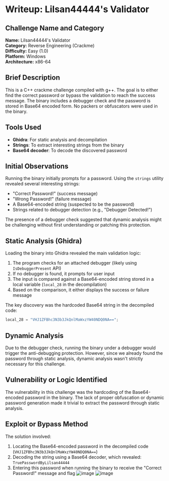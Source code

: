# Writeup: Lilsan44444's Validator 

## Challenge Name and Category
**Name:** Lilsan44444's Validator  
**Category:** Reverse Engineering (Crackme)  
**Difficulty:** Easy (1.0)  
**Platform:** Windows  
**Architecture:** x86-64  

## Brief Description
This is a C++ crackme challenge compiled with g++. The goal is to either find the correct password or bypass the validation to reach the success message. The binary includes a debugger check and the password is stored in Base64 encoded form. No packers or obfuscators were used in the binary.

## Tools Used
- **Ghidra**: For static analysis and decompilation
- **Strings**: To extract interesting strings from the binary
- **Base64 decoder**: To decode the discovered password

## Initial Observations
Running the binary initially prompts for a password. Using the `strings` utility revealed several interesting strings:
- "Correct Password!" (success message)
- "Wrong Password!" (failure message)
- A Base64-encoded string (suspected to be the password)
- Strings related to debugger detection (e.g., "Debugger Detected!")

The presence of a debugger check suggested that dynamic analysis might be challenging without first understanding or patching this protection.

## Static Analysis (Ghidra)
Loading the binary into Ghidra revealed the main validation logic:
1. The program checks for an attached debugger (likely using `IsDebuggerPresent` API)
2. If no debugger is found, it prompts for user input
3. The input is compared against a Base64-encoded string stored in a local variable (`local_28` in the decompilation)
4. Based on the comparison, it either displays the success or failure message

The key discovery was the hardcoded Base64 string in the decompiled code:
```c
local_28 = "VHJ1ZFBhc3N3b3JkQnlMaWxzYW40NDQ0NA==";
```

## Dynamic Analysis
Due to the debugger check, running the binary under a debugger would trigger the anti-debugging protection. However, since we already found the password through static analysis, dynamic analysis wasn't strictly necessary for this challenge.

## Vulnerability or Logic Identified
The vulnerability in this challenge was the hardcoding of the Base64-encoded password in the binary. The lack of proper obfuscation or dynamic password generation made it trivial to extract the password through static analysis.

## Exploit or Bypass Method
The solution involved:
1. Locating the Base64-encoded password in the decompiled code (`VHJ1ZFBhc3N3b3JkQnlMaWxzYW40NDQ0NA==`)
2. Decoding the string using a Base64 decoder, which revealed: `TruePasswordByLilsan44444`
3. Entering this password when running the binary to receive the "Correct Password!" message and flag
![image](https://github.com/user-attachments/assets/30c686b6-1b2f-43f9-853f-ece0a6862166)
![image](https://github.com/user-attachments/assets/ff86f32a-2d4f-48ac-8a90-4c8fb5dc8144)



